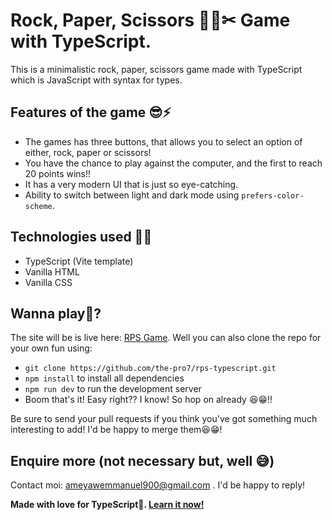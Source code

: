 # Rock, Paper, Scissors 👊📄✂ Game with TypeScript.

This is a minimalistic rock, paper, scissors game made with TypeScript which is JavaScript with syntax for types.

## Features of the game 😎⚡

- The games has three buttons, that allows you to select an option of either, rock, paper or scissors!
- You have the chance to play against the computer, and the first to reach 20 points wins!!
- It has a very modern UI that is just so eye-catching.
- Ability to switch between light and dark mode using `prefers-color-scheme`.

## Technologies used 🔨🚧

- TypeScript (Vite template)
- Vanilla HTML
- Vanilla CSS

## Wanna play🏓?

The site will be is live here: [RPS Game](the-pro7.github.io/rps-typescript/). Well you can also clone the repo for your own fun using:

- `git clone https://github.com/the-pro7/rps-typescript.git`
- `npm install` to install all dependencies
- `npm run dev` to run the development server
- Boom that's it! Easy right?? I know! So hop on already 😆😁!!

Be sure to send your pull requests if you think you've got something much interesting to add! I'd be happy to merge them😆😁!

## Enquire more (not necessary but, well 😅)
Contact moi: ameyawemmanuel900@gmail.com . I'd be happy to reply!


**Made with love for TypeScript💙. [Learn it now!](https://www.typescriptlang.org/)**

